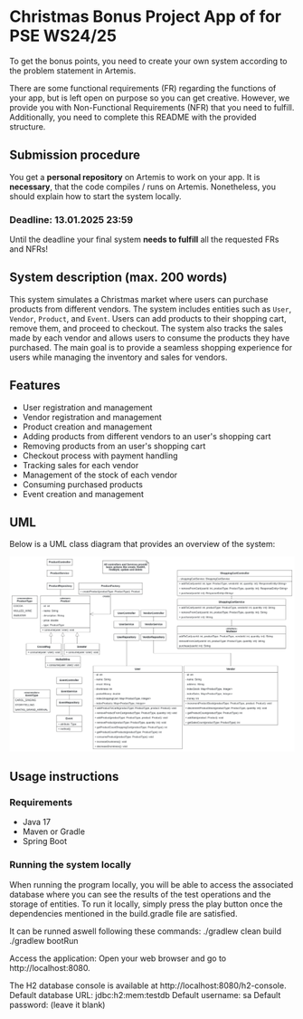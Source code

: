 # Christmas Bonus Project App of <YOUR NAME> for PSE WS24/25

To get the bonus points, you need to create your own system according to the problem statement in Artemis.

There are some functional requirements (FR) regarding the functions of your app, but is left open on purpose so you can get creative.
However, we provide you with Non-Functional Requirements (NFR) that you need to fulfill. Additionally, you need to complete this README with the provided structure.

## Submission procedure

You get a **personal repository** on Artemis to work on your app. It is **necessary**, that the code compiles / runs on Artemis.
Nonetheless, you should explain how to start the system locally.

### Deadline: **13.01.2025 23:59**

Until the deadline your final system **needs to fulfill** all the requested FRs and NFRs!

## System description (max. 200 words)

This system simulates a Christmas market where users can purchase products from different vendors. The system includes entities such as `User`, `Vendor`, `Product`, and `Event`. Users can add products to their shopping cart, remove them, and proceed to checkout. The system also tracks the sales made by each vendor and allows users to consume the products they have purchased. The main goal is to provide a seamless shopping experience for users while managing the inventory and sales for vendors.

## Features

- User registration and management
- Vendor registration and management
- Product creation and management
- Adding products from different vendors to an user's shopping cart
- Removing products from an user's shopping cart
- Checkout process with payment handling
- Tracking sales for each vendor
- Management of the stock of each vendor
- Consuming purchased products
- Event creation and management

## UML

Below is a UML class diagram that provides an overview of the system:

![UML Diagram](UMLClassDiagram.png)

## Usage instructions

### Requirements

- Java 17
- Maven or Gradle
- Spring Boot

### Running the system locally

When running the program locally, you will be able to access the associated database where you can see the results of the test operations and the storage of entities. To run it locally, simply press the play button once the dependencies mentioned in the build.gradle file are satisfied.

It can be runned aswell following these commands:
./gradlew clean build
./gradlew bootRun

Access the application: Open your web browser and go to http://localhost:8080.

The H2 database console is available at http://localhost:8080/h2-console.
Default database URL: jdbc:h2:mem:testdb
Default username: sa
Default password: (leave it blank)



